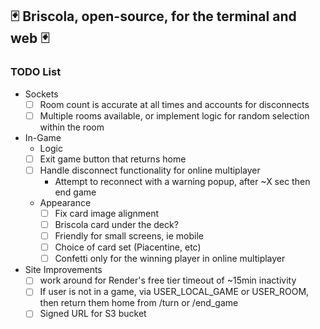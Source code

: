 ## 🃏    Briscola, open-source, for the terminal and web    🃏

### TODO List
- Sockets
  - [ ] Room count is accurate at all times and accounts for disconnects
  - [ ] Multiple rooms available, or implement logic for random selection within the room

- In-Game
  - Logic
  - [ ] Exit game button that returns home
  - [ ] Handle disconnect functionality for online multiplayer
    - Attempt to reconnect with a warning popup, after ~X sec then end game
  - Appearance
    - [ ] Fix card image alignment
    - [ ] Briscola card under the deck?
    - [ ] Friendly for small screens, ie mobile
    - [ ] Choice of card set (Piacentine, etc)
    - [ ] Confetti only for the winning player in online multiplayer

- Site Improvements
  - [ ] work around for Render's free tier timeout of ~15min inactivity
  - [ ] If user is not in a game, via USER_LOCAL_GAME or USER_ROOM, then return them home from /turn or /end_game
  - [ ] Signed URL for S3 bucket
